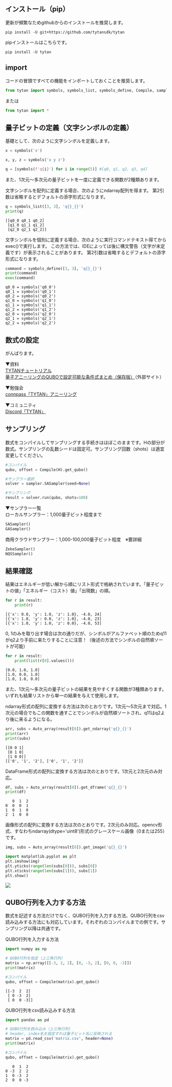 ## インストール（pip）
更新が頻繁なためgithubからのインストールを推奨します。
```
pip install -U git+https://github.com/tytansdk/tytan
```

pipインストールはこちらです。
```
pip install -U tytan
```

## import
コードの冒頭ですべての機能をインポートしておくことを推奨します。
```python
from tytan import symbols, symbols_list, symbols_define, Compile, sampler, Auto_array
```
または
```python
from tytan import *
```

## 量子ビットの定義（文字シンボルの定義）
基礎として、次のように文字シンボルを定義します。
```python
x = symbols('x')
```
```python
x, y, z = symbols('x y z')
```
```python
q = [symbols(f'q{i}') for i in range(5)] #[q0, q1, q2, q3, q4]
```

また、1次元～多次元の量子ビットを一度に定義できる関数が2種類あります。

文字シンボルを配列に定義する場合、次のようにndarray配列を得ます。
第2引数は省略するとデフォルトの添字形式になります。
```python
q = symbols_list([3, 3], 'q{}_{}')
print(q)
```
```
[[q0_0 q0_1 q0_2]
 [q1_0 q1_1 q1_2]
 [q2_0 q2_1 q2_2]]
```

文字シンボルを個別に定義する場合、次のように実行コマンドテキスト得てからexec()で実行します。
この方法では、IDEによっては後に構文警告（文字が未定義です）が表示されることがあります。
第2引数は省略するとデフォルトの添字形式になります。
```python
command = symbols_define([3, 3], 'q{}_{}')
print(command)
exec(command)
```
```
q0_0 = symbols('q0_0')
q0_1 = symbols('q0_1')
q0_2 = symbols('q0_2')
q1_0 = symbols('q1_0')
q1_1 = symbols('q1_1')
q1_2 = symbols('q1_2')
q2_0 = symbols('q2_0')
q2_1 = symbols('q2_1')
q2_2 = symbols('q2_2')
```

## 数式の設定
がんばります。

▼資料<br>
[TYTANチュートリアル](https://github.com/tytansdk/tytan_tutorial)<br>
[量子アニーリングのQUBOで設定可能な条件式まとめ（保存版）](https://vigne-cla.com/21-12/)（外部サイト）

▼勉強会<br>
[connpass「TYTAN」アニーリング](https://mdrft.connpass.com/)

▼コミュニティ<br>
[Discord「TYTAN」](https://discord.gg/qT5etstPW8)

## サンプリング
数式をコンパイルしてサンプリングする手続きはほぼこのままです。Hの部分が数式。サンプリングの乱数シードは固定可。サンプリング回数（shots）は適宜変更してください。
```python
#コンパイル
qubo, offset = Compile(H).get_qubo()

#サンプラー選択
solver = sampler.SASampler(seed=None)

#サンプリング
result = solver.run(qubo, shots=100)
```

▼サンプラー一覧<br>
ローカルサンプラー：1,000量子ビット程度まで
```python
SASampler()
GASampler()
```
商用クラウドサンプラー：1,000-100,000量子ビット程度　※要詳細
```python
ZekeSampler()
NQSSampler()
```

## 結果確認
結果はエネルギーが低い解から順にリスト形式で格納されています。「量子ビットの値」「エネルギー（コスト）値」「出現数」の順。
```python
for r in result:
    print(r)
```
```
[{'x': 0.0, 'y': 1.0, 'z': 1.0}, -4.0, 24]
[{'x': 1.0, 'y': 0.0, 'z': 1.0}, -4.0, 23]
[{'x': 1.0, 'y': 1.0, 'z': 0.0}, -4.0, 53]
```

0, 1のみを取り出す場合は次の通りだが、シンボルがアルファベット順のためq11がq2より手前に来たりすることに注意！（後述の方法でシンボルの自然順ソートが可能）
```python
for r in result:
    print(list(r[0].values()))
```
```
[0.0, 1.0, 1.0]
[1.0, 0.0, 1.0]
[1.0, 1.0, 0.0]
```

また、1次元～多次元の量子ビットの結果を見やすくする関数が3種類あります。いずれも結果リストから単一の結果を与えて使用します。

ndarray形式の配列に変換する方法は次のとおりです。1次元～5次元まで対応。1次元の場合でもこの関数を通すことでシンボルが自然順ソートされ、q11はq2より後に来るようになる。
```python
arr, subs = Auto_array(result[0]).get_ndarray('q{}_{}')
print(arr)
print(subs)
```
```
[[0 0 1]
 [0 1 0]
 [1 0 0]]
[['0', '1', '2'], ['0', '1', '2']]
```

DataFrame形式の配列に変換する方法は次のとおりです。1次元と2次元のみ対応。
```python
df, subs = Auto_array(result[0]).get_dframe('q{}_{}')
print(df)
```
```
   0  1  2
0  0  0  1
1  0  1  0
2  1  0  0
```

画像形式の配列に変換する方法は次のとおりです。2次元のみ対応。opencv形式、すなわちndarray(dtype='uint8')形式のグレースケール画像（0または255）です。
```python
img, subs = Auto_array(result[0]).get_image('q{}_{}')

import matplotlib.pyplot as plt
plt.imshow(img)
plt.yticks(range(len(subs[0])), subs[0])
plt.xticks(range(len(subs[1])), subs[1])
plt.show()
```
<img src="https://github.com/tytansdk/tytan/blob/main/img/img-01.png" width="%">



## QUBO行列を入力する方法
数式を記述する方法だけでなく、QUBO行列を入力する方法、QUBO行列をcsv読み込みする方法にも対応しています。それぞれのコンパイルまでの例です。サンプリング以降は共通です。

QUBO行列を入力する方法
```python
import numpy as np

# QUBO行列を指定（上三角行列）
matrix = np.array([[-3, 2, 2], [0, -3, 2], [0, 0, -3]])
print(matrix)

#コンパイル
qubo, offset = Compile(matrix).get_qubo()
```
```
[[-3  2  2]
 [ 0 -3  2]
 [ 0  0 -3]]
```

QUBO行列をcsv読み込みする方法
```python
import pandas as pd

# QUBO行列を読み込み（上三角行列）
# header, index名を設定すれば量子ビット名に反映される
matrix = pd.read_csv('matrix.csv', header=None)
print(matrix)

#コンパイル
qubo, offset = Compile(matrix).get_qubo()
```
```
   0  1  2
0 -3  2  2
1  0 -3  2
2  0  0 -3
```

